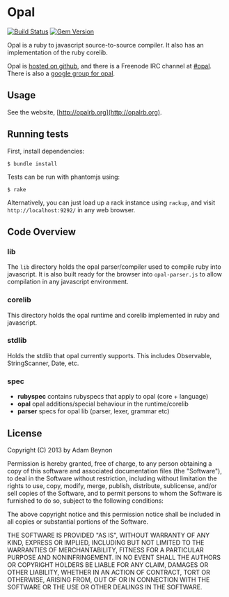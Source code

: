 # Opal

[![Build Status](https://secure.travis-ci.org/opal/opal.png?branch=master)](http://travis-ci.org/opal/opal)
[![Gem Version](https://badge.fury.io/rb/opal.png)](http://badge.fury.io/rb/opal)

Opal is a ruby to javascript source-to-source compiler. It also has an 
implementation of the ruby corelib.

Opal is [hosted on github](http://github.com/opal/opal), and there
is a Freenode IRC channel at [#opal](http://webchat.freenode.net/?channels=opal). There is also a [google group for opal](http://groups.google.com/forum/#!forum/opalrb).

## Usage

See the website, [http://opalrb.org](http://opalrb.org).

## Running tests

First, install dependencies:

    $ bundle install

Tests can be run with phantomjs using:

    $ rake

Alternatively, you can just load up a rack instance using `rackup`, and
visit `http://localhost:9292/` in any web browser.

## Code Overview

### lib

The `lib` directory holds the opal parser/compiler used to compile ruby
into javascript. It is also built ready for the browser into `opal-parser.js`
to allow compilation in any javascript environment.

### corelib

This directory holds the opal runtime and corelib implemented in ruby and
javascript.

### stdlib

Holds the stdlib that opal currently supports. This includes Observable,
StringScanner, Date, etc.

### spec

* **rubyspec** contains rubyspecs that apply to opal (core + language)
* **opal** opal additions/special behaviour in the runtime/corelib
* **parser** specs for opal lib (parser, lexer, grammar etc)

## License

Copyright (C) 2013 by Adam Beynon

Permission is hereby granted, free of charge, to any person obtaining a copy
of this software and associated documentation files (the "Software"), to deal
in the Software without restriction, including without limitation the rights
to use, copy, modify, merge, publish, distribute, sublicense, and/or sell
copies of the Software, and to permit persons to whom the Software is
furnished to do so, subject to the following conditions:

The above copyright notice and this permission notice shall be included in
all copies or substantial portions of the Software.

THE SOFTWARE IS PROVIDED "AS IS", WITHOUT WARRANTY OF ANY KIND, EXPRESS OR
IMPLIED, INCLUDING BUT NOT LIMITED TO THE WARRANTIES OF MERCHANTABILITY,
FITNESS FOR A PARTICULAR PURPOSE AND NONINFRINGEMENT. IN NO EVENT SHALL THE
AUTHORS OR COPYRIGHT HOLDERS BE LIABLE FOR ANY CLAIM, DAMAGES OR OTHER
LIABILITY, WHETHER IN AN ACTION OF CONTRACT, TORT OR OTHERWISE, ARISING FROM,
OUT OF OR IN CONNECTION WITH THE SOFTWARE OR THE USE OR OTHER DEALINGS IN
THE SOFTWARE.

